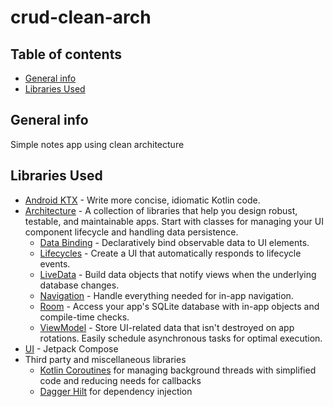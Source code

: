 # crud-clean-arch

## Table of contents
* [General info](#general-info)
* [Libraries Used](#libraries-used)

## General info
Simple notes app using clean architecture


## Libraries Used


  * [Android KTX][2] - Write more concise, idiomatic Kotlin code.
* [Architecture][3] - A collection of libraries that help you design robust, testable, and
  maintainable apps. Start with classes for managing your UI component lifecycle and handling data
  persistence.
  * [Data Binding][4] - Declaratively bind observable data to UI elements.
  * [Lifecycles][5] - Create a UI that automatically responds to lifecycle events.
  * [LiveData][6] - Build data objects that notify views when the underlying database changes.
  * [Navigation][7] - Handle everything needed for in-app navigation.
  * [Room][8] - Access your app's SQLite database with in-app objects and compile-time checks.
  * [ViewModel][9] - Store UI-related data that isn't destroyed on app rotations. Easily schedule
     asynchronous tasks for optimal execution.
* [UI][11] - Jetpack Compose
* Third party and miscellaneous libraries
  * [Kotlin Coroutines][14] for managing background threads with simplified code and reducing needs for callbacks
  * [Dagger Hilt][15] for dependency injection



[2]: https://developer.android.com/kotlin/ktx
[3]: https://developer.android.com/jetpack/arch/
[4]: https://developer.android.com/topic/libraries/data-binding/
[5]: https://developer.android.com/topic/libraries/architecture/lifecycle
[6]: https://developer.android.com/topic/libraries/architecture/livedata
[7]: https://developer.android.com/topic/libraries/architecture/navigation/
[8]: https://developer.android.com/topic/libraries/architecture/room
[9]: https://developer.android.com/topic/libraries/architecture/viewmodel
[11]: https://developer.android.com/jetpack/compose
[12]: https://developer.android.com/guide/components/fragments
[13]: https://developer.android.com/guide/topics/ui/declaring-layout
[14]: https://kotlinlang.org/docs/reference/coroutines-overview.html
[15]: https://dagger.dev/hilt/
